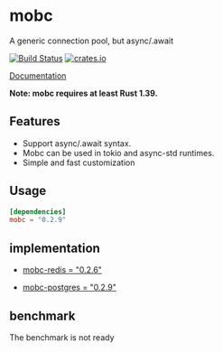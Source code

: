 # mobc

A generic connection pool, but async/.await

[![Build Status](https://travis-ci.com/importcjj/mobc.svg?token=ZZrg3rRkUA8NUGrjEsU9&branch=master)](https://travis-ci.com/importcjj/mobc) [![crates.io](https://img.shields.io/badge/crates.io-latest-%23dea584)](https://crates.io/crates/mobc)

[Documentation](https://docs.rs/mobc/latest/mobc/)

**Note: mobc requires at least Rust 1.39.**

## Features

* Support async/.await syntax.
* Mobc can be used in tokio and async-std runtimes.
* Simple and fast customization

## Usage

```toml
[dependencies]
mobc = "0.2.9"
```

## implementation

* [mobc-redis = "0.2.6"](https://crates.io/crates/mobc-redis)

* [mobc-postgres = "0.2.9"](https://crates.io/crates/mobc-postgres)





## benchmark

The benchmark is not ready
